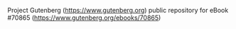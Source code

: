 Project Gutenberg (https://www.gutenberg.org) public repository for
eBook #70865 (https://www.gutenberg.org/ebooks/70865)
